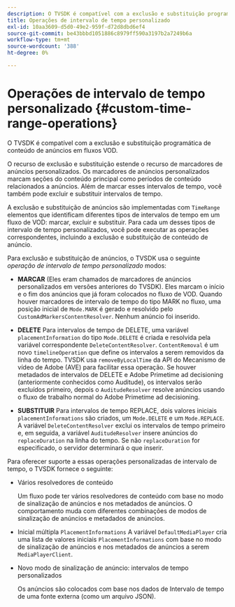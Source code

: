 ```yaml
---
description: O TVSDK é compatível com a exclusão e substituição programática de conteúdo de anúncios em fluxos VOD.
title: Operações de intervalo de tempo personalizado
exl-id: 10aa3609-d5d0-49e2-959f-d72d8dbd6ef4
source-git-commit: be43bbbd1051886c8979ff590a3197b2a7249b6a
workflow-type: tm+mt
source-wordcount: '388'
ht-degree: 0%

---
```


# Operações de intervalo de tempo personalizado {#custom-time-range-operations}

O TVSDK é compatível com a exclusão e substituição programática de conteúdo de anúncios em fluxos VOD.

O recurso de exclusão e substituição estende o recurso de marcadores de anúncios personalizados. Os marcadores de anúncios personalizados marcam seções do conteúdo principal como períodos de conteúdo relacionados a anúncios. Além de marcar esses intervalos de tempo, você também pode excluir e substituir intervalos de tempo.

A exclusão e substituição de anúncios são implementadas com `TimeRange` elementos que identificam diferentes tipos de intervalos de tempo em um fluxo de VOD: marcar, excluir e substituir. Para cada um desses tipos de intervalo de tempo personalizados, você pode executar as operações correspondentes, incluindo a exclusão e substituição de conteúdo de anúncio.

Para exclusão e substituição de anúncios, o TVSDK usa o seguinte *operação de intervalo de tempo personalizado* modos:

* **MARCAR**
(Eles eram chamados de marcadores de anúncios personalizados em versões anteriores do TVSDK). Eles marcam o início e o fim dos anúncios que já foram colocados no fluxo de VOD. Quando houver marcadores de intervalo de tempo do tipo MARK no fluxo, uma posição inicial de 
`Mode.MARK` é gerado e resolvido pelo `CustomAdMarkersContentResolver`. Nenhum anúncio foi inserido.

* **DELETE**
Para intervalos de tempo de DELETE, uma variável 
`placementInformation` do tipo `Mode.DELETE` é criada e resolvida pela variável correspondente `DeleteContentResolver`. `ContentRemoval` é um novo `timelineOperation` que define os intervalos a serem removidos da linha do tempo. TVSDK usa `removeByLocalTime` da API do Mecanismo de vídeo de Adobe (AVE) para facilitar essa operação. Se houver metadados de intervalos de DELETE e Adobe Primetime ad decisioning (anteriormente conhecidos como Auditude), os intervalos serão excluídos primeiro, depois o `AuditudeResolver` resolve anúncios usando o fluxo de trabalho normal do Adobe Primetime ad decisioning.

* **SUBSTITUIR**
Para intervalos de tempo REPLACE, dois valores iniciais 
`placementInformations` são criados, um `Mode.DELETE` e um `Mode.REPLACE`. A variável `DeleteContentResolver` exclui os intervalos de tempo primeiro e, em seguida, a variável `AuditudeResolver` insere anúncios do `replaceDuration` na linha do tempo. Se não `replaceDuration` for especificado, o servidor determinará o que inserir.

Para oferecer suporte a essas operações personalizadas de intervalo de tempo, o TVSDK fornece o seguinte:

* Vários resolvedores de conteúdo

   Um fluxo pode ter vários resolvedores de conteúdo com base no modo de sinalização de anúncios e nos metadados de anúncios. O comportamento muda com diferentes combinações de modos de sinalização de anúncios e metadados de anúncios.
* Inicial múltipla `PlacementInformations` A variável `DefaultMediaPlayer` cria uma lista de valores iniciais `PlacementInformations` com base no modo de sinalização de anúncios e nos metadados de anúncios a serem `MediaPlayerClient`.

* Novo modo de sinalização de anúncio: intervalos de tempo personalizados

   Os anúncios são colocados com base nos dados de Intervalo de tempo de uma fonte externa (como um arquivo JSON).
